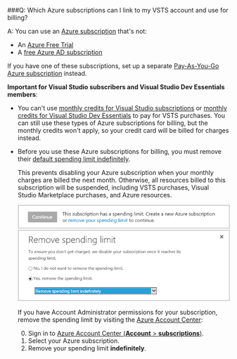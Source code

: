 

<a name="which-azure-sub-for-billing"></a>
###Q: Which Azure subscriptions can I link to my VSTS account and use for billing?

A: You can use an [Azure subscription](https://azure.microsoft.com/pricing/purchase-options/) 
that's not:

*	An [Azure Free Trial](https://azure.microsoft.com/offers/ms-azr-0044p/)
*	A [free Azure AD subscription](https://technet.microsoft.com/library/dn832618.aspx)

If you have one of these subscriptions, set up a separate 
[Pay-As-You-Go Azure subscription](https://azure.microsoft.com/offers/ms-azr-0003p/) 
instead. 

**Important for Visual Studio subscribers and Visual Studio Dev Essentials members**:

*	You can't use [monthly credits for Visual Studio subscriptions](https://azure.microsoft.com/pricing/member-offers/msdn-benefits-details/) 
or [monthly credits for Visual Studio Dev Essentials](https://azure.microsoft.com/offers/ms-azr-0022p/) to pay for VSTS purchases. 
You can still use these types of Azure subscriptions for billing, 
but the monthly credits won't apply, so your credit card will be billed for charges instead.
 
*	Before you use these Azure subscriptions for billing, you must remove their 
[default spending limit indefinitely](/azure/billing/billing-spending-limit).

    This prevents disabling your Azure subscription 
    when your monthly charges are billed the next month. 
    Otherwise, all resources billed to this subscription 
    will be suspended, including VSTS purchases,
    Visual Studio Marketplace purchases, and Azure resources.

    <img alt="Spending limit" src="_img/spending-limit.png" style="border: 1px solid #CCCCCC" />

    <img alt="Remove spending limit indefinitely" src="_img/azure-remove-spending-limit.png" style="border: 1px solid #CCCCCC" />

	If you have Account Administrator permissions for your subscription, 
	remove the spending limit by visiting the 
	[Azure Account Center](https://account.windowsazure.com):
	
	0.	Sign in to [Azure Account Center (**Account** > **subscriptions**)](https://portal.azure.com). 
	0.	Select your Azure subscription. 
	0.	Remove your spending limit **indefinitely**.
